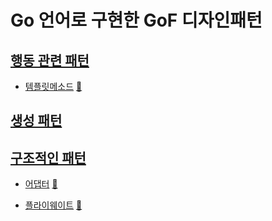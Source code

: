 # Go 언어로 구현한 GoF 디자인패턴

## [행동 관련 패턴](behavioral)

[//]: # (* [Chain of responsiblity]&#40;behavioral/chain&#41; [:notebook:]&#40;https://en.wikipedia.org/wiki/Chain-of-responsibility_pattern&#41;)

[//]: # (* [Command]&#40;behavioral/command&#41; [:notebook:]&#40;https://en.wikipedia.org/wiki/Command_pattern&#41;)

[//]: # (* [Interpreter]&#40;behavioral/interpreter&#41; [:notebook:]&#40;https://en.wikipedia.org/wiki/Interpreter_pattern&#41;)

[//]: # (* [Mediator]&#40;behavioral/mediator&#41; [:notebook:]&#40;https://en.wikipedia.org/wiki/Mediator_pattern&#41;)

[//]: # (* [Memento]&#40;behavioral/memento&#41; [:notebook:]&#40;https://en.wikipedia.org/wiki/Memento_pattern&#41;)

[//]: # (* [Observer]&#40;behavioral/observer&#41; [:notebook:]&#40;https://en.wikipedia.org/wiki/Observer_pattern&#41;)

[//]: # (* [State]&#40;behavioral/state&#41; [:notebook:]&#40;https://en.wikipedia.org/wiki/State_pattern&#41;)

[//]: # (* [Strategy]&#40;behavioral/strategy&#41; [:notebook:]&#40;https://en.wikipedia.org/wiki/Strategy_pattern&#41;)

* [템플릿메소드](behavioral/template_method) [:notebook:](https://en.wikipedia.org/wiki/Template_pattern)

[//]: # (* [Visitor]&#40;behavioral/visitor&#41; [:notebook:]&#40;https://en.wikipedia.org/wiki/Visitor_pattern&#41;)

## [생성 패턴](creational)

[//]: # (* [Abstract Factory method]&#40;creational/abstract_factory&#41; [:notebook:]&#40;http://en.wikipedia.org/wiki/Abstract_Factory_pattern&#41;)

[//]: # (* [Builder]&#40;creational/builder&#41; [:notebook:]&#40;http://en.wikipedia.org/wiki/Builder_pattern&#41;)

[//]: # (* [Factory method]&#40;creational/factory&#41; [:notebook:]&#40;http://en.wikipedia.org/wiki/Factory_pattern&#41;)

[//]: # (* [Object Pool]&#40;creational/pool&#41; [:notebook:]&#40;http://en.wikipedia.org/wiki/Object_Pool_pattern&#41;)

[//]: # (* [Prototype]&#40;creational/prototype&#41; [:notebook:]&#40;http://en.wikipedia.org/wiki/Prototype_pattern&#41;)

## [구조적인 패턴](structural)

* [어댑터](structural/adapter) [:notebook:](https://en.wikipedia.org/wiki/Adapter_pattern)

[//]: # (* [Binary Tree compositions]&#40;structural/binary-tree-compositions&#41; [:notebook:]&#40;https://en.wikipedia.org/wiki/Binary_tree&#41;)

[//]: # (* [Bridge]&#40;structural/bridge&#41; [:notebook:]&#40;https://en.wikipedia.org/wiki/Bridge_pattern&#41;)

[//]: # (* [Composite]&#40;structural/composite&#41; [:notebook:]&#40;http://en.wikipedia.org/wiki/Composite_pattern&#41;)

[//]: # (* [Decorator]&#40;structural/decorator&#41; [:notebook:]&#40;https://en.wikipedia.org/wiki/Decorator_pattern&#41;)

* [플라이웨이트](structural/flyweight) [:notebook:](https://en.wikipedia.org/wiki/Flyweight_pattern)

[//]: # (* [Proxy]&#40;structural/proxy&#41; [:notebook:]&#40;https://en.wikipedia.org/wiki/Proxy_pattern&#41;)
